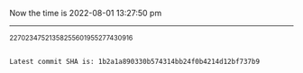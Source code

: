 Now the time is 2022-08-01 13:27:50 pm

---

<small>22702347521358255601955277430916</small>

```txt

Latest commit SHA is: 1b2a1a890330b574314bb24f0b4214d12bf737b9
```
